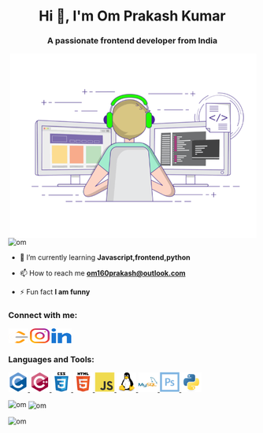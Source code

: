 <h1 align="center">Hi 👋, I'm Om Prakash Kumar</h1>
<h3 align="center">A passionate frontend developer from India</h3>
<img align="right" alt="coding" width="500" src="https://github.com/omprakash111/omprakash111/blob/master/om.gif">
<p align="left"> <img src="https://komarev.com/ghpvc/?username=om&label=Profile%20views&color=0e75b6&style=flat" alt="om" /> </p>

- 🌱 I’m currently learning **Javascript,frontend,python**

- 📫 How to reach me **om160prakash@outlook.com**

- ⚡ Fun fact **I am funny**

<h3 align="left">Connect with me:</h3>
<p align="left">
<a href="https://www.leetcode.com/omprakash111/." target="blank"><img align="center" src="https://github.com/omprakash111/omprakash111/blob/master/leet-code.svg" alt="j." height="30" width="40" /></a>
<a href="#" target="blank"><img align="center" src="https://github.com/omprakash111/omprakash111/blob/master/instagram.svg" alt="j." height="30" width="40" /></a>
<a href="#" target="blank" ><img align="center" src="https://github.com/omprakash111/omprakash111/blob/master/linked-in-alt.svg"" alt="j." height="30" width="40" /></a>
</p>

<h3 align="left">Languages and Tools:</h3>
<p align="left"> <a href="https://www.cprogramming.com/" target="_blank" rel="noreferrer"> <img src="https://github.com/omprakash111/omprakash111/blob/master/c-original.svg" alt="c" width="40" height="40"/> </a> <a href="https://www.w3schools.com/cpp/" target="_blank" rel="noreferrer"> <img src="https://github.com/omprakash111/omprakash111/blob/master/cplusplus-original.svg" alt="cplusplus" width="40" height="40"/> </a> <a href="https://www.w3schools.com/css/" target="_blank" rel="noreferrer"> <img src="https://github.com/omprakash111/omprakash111/blob/master/css3.svg" alt="css3" width="40" height="40"/> </a> <a href="https://www.w3.org/html/" target="_blank" rel="noreferrer"> <img src="https://github.com/omprakash111/omprakash111/blob/master/html5-original.svg" alt="html5" width="40" height="40"/> </a> <a href="https://developer.mozilla.org/en-US/docs/Web/JavaScript" target="_blank" rel="noreferrer"> <img src="https://github.com/omprakash111/omprakash111/blob/master/javascript-original.svg" alt="javascript" width="40" height="40"/> </a> <a href="https://www.linux.org/" target="_blank" rel="noreferrer"> <img src="https://github.com/omprakash111/omprakash111/blob/master/linux-original.svg" alt="linux" width="40" height="40"/> </a> <a href="https://www.mysql.com/" target="_blank" rel="noreferrer"> <img src="https://github.com/omprakash111/omprakash111/blob/master/mysql-original-wordmark.svg" alt="mysql" width="40" height="40"/> </a> <a href="https://www.photoshop.com/en" target="_blank" rel="noreferrer"> <img src="https://github.com/omprakash111/omprakash111/blob/master/photoshop-line.svg" width="40" height="40"/> </a> <a href="https://www.python.org" target="_blank" rel="noreferrer"> <img src="https://github.com/omprakash111/omprakash111/blob/master/python-original.svg" alt="python" width="40" height="40"/> </a> </p>

<p><img align="left" src="https://github-readme-stats.vercel.app/api/top-langs?username=omprakash111&show_icons=true&locale=en&layout=compact" alt="om" /></p>

<p>&nbsp;<img align="center" src="https://github-readme-stats.vercel.app/api?username=omprakash111&show_icons=true&locale=en" alt="om" /></p>

<p><img align="center" src="https://github-readme-streak-stats.herokuapp.com/?user=omprakash111&" alt="om" /></p>
